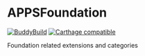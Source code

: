 # APPSFoundation

[![BuddyBuild](https://dashboard.buddybuild.com/api/statusImage?appID=587fdcb5d2a45e01009efd06&branch=master&build=latest)](https://dashboard.buddybuild.com/apps/587fdcb5d2a45e01009efd06/build/latest?branch=master)
[![Carthage compatible](https://img.shields.io/badge/Carthage-compatible-4BC51D.svg?style=flat)](https://github.com/Carthage/Carthage)

Foundation related extensions and categories
